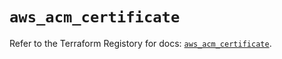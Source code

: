 # `aws_acm_certificate`

Refer to the Terraform Registory for docs: [`aws_acm_certificate`](https://registry.terraform.io/providers/hashicorp/aws/5.11.0/docs/resources/acm_certificate).
